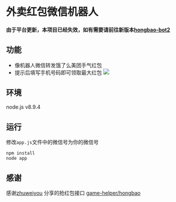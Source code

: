 # 外卖红包微信机器人
#### 由于平台更新，本项目已经失效，如有需要请前往新版本[hongbao-bot2](https://github.com/dj940212/hongbao-bot2)

## 功能
- 像机器人微信转发饿了么美团手气红包
- 提示后填写手机号码即可领取最大红包
![](http://ovs5x36k4.bkt.clouddn.com/QQ20180227-0.png?imageView2/2/w/400)

## 环境
node.js v8.9.4

## 运行
修改`app.js`文件中的微信号为你的微信号
```
npm install
node app
```

## 感谢

感谢[zhuweiyou](https://github.com/zhuweiyou) 分享的抢红包接口
[game-helper/hongbao](https://github.com/game-helper/hongbao)
